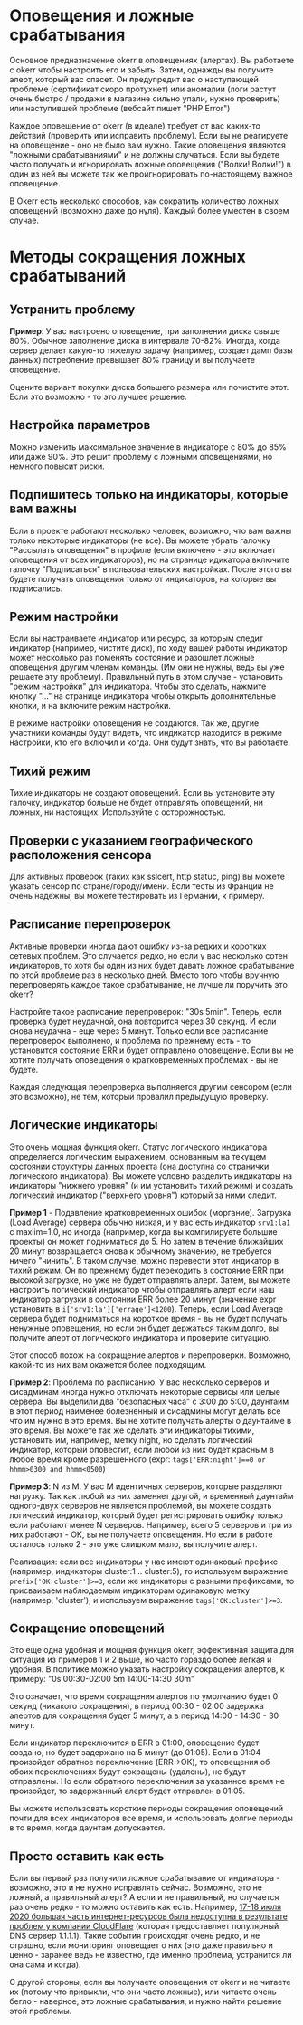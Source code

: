 
# Оповещения и ложные срабатывания
Основное предназначение okerr в оповещениях (алертах). Вы работаете с okerr чтобы настроить его и забыть. Затем, однажды вы получите алерт, который вас спасет. Он предупредит вас о наступающей проблеме (сертификат скоро протухнет) или аномалии (логи растут очень быстро / продажи в магазине сильно упали, нужно проверить) или наступившей проблеме (вебсайт пишет "PHP Error")

Каждое оповещение от okerr (в идеале) требует от вас каких-то действий (проверить или исправить проблему). Если вы не реагируете на оповещение - оно не было вам нужно. Такие оповещения являются "ложными срабатываниями" и не должны случаться. Если вы будете часто получать и игнорировать ложные оповещения ("Волки! Волки!") в один из ней вы можете так же проигнорировать по-настоящему важное оповещение.

В Okerr есть несколько способов, как сократить количество ложных оповещений (возможно даже до нуля). Каждый более уместен в своем случае.

# Методы сокращения ложных срабатываний

## Устранить проблему
**Пример**: У вас настроено оповещение, при заполнении диска свыше 80%. Обычное заполнение диска в интервале 70-82%. Иногда, когда сервер делает какую-то тяжелую задачу (например, создает дамп базы данных) потребление превышает 80% границу и вы получаете оповещение.

Оцените вариант покупки диска большего размера или почистите этот. Если это возможно - то это лучшее решение.

## Настройка параметров
Можно изменить максимальное значение в индикаторе с 80% до 85% или даже 90%. Это решит проблему с ложными оповещениями, но немного повысит риски.

## Подпишитесь только на индикаторы, которые вам важны
Если в проекте работают несколько человек, возможно, что вам важны только некоторые индикаторы (не все). Вы можете убрать галочку "Рассылать оповещения" в профиле (если включено - это включает оповещения от всех индикаторов), но на странице идикатора включите галочку "Подписаться" в пользовательских настройках. После этого вы будете получать оповещения только от индикаторов, на которые вы подписались.

## Режим настройки
Если вы настраиваете индикатор или ресурс, за которым следит индикатор (например, чистите диск), по ходу вашей работы индикатор может несколько раз поменять состояние и разошлет ложные оповещения другим членам команды. (Им они не нужны, ведь вы уже решаете эту проблему). Правильный путь в этом случае - установить "режим настройки" для индикатора. Чтобы это сделать, нажмите кнопку "..." на странице индикатора чтобы открыть дополнительные кнопки, и на включите режим настройки.

В режиме настройки оповещения не создаются. Так же, другие участники команды будут видеть, что индикатор находится в режиме настройки, кто его включил и когда. Они будут знать, что вы работаете.

## Тихий режим
Тихие индикаторы не создают оповещений. Если вы установите эту галочку, индикатор больше не будет отправлять оповещений, ни ложных, ни настоящих. Используйте с осторожностью.

## Проверки с указанием географического расположения сенсора
Для активных проверок (таких как sslcert, http statuc, ping) вы можете указать сенсор по стране/городу/имени. Если тесты из Франции не очень надежны, вы можете тестировать из Германии, к примеру.


## Расписание перепроверок
Активные проверки иногда дают ошибку из-за редких и коротких сетевых проблем. Это случается редко, но если у вас несколько сотен индикаторов, то хотя бы один из них будет давать ложное срабатывание по этой проблеме раз в несколько дней. Вместо того чтобы вручную перепроверять каждое такое срабатывание, не лучше ли поручить это okerr?

Настройте такое расписание перепроверок: "30s 5min". Теперь, если проверка будет неудачной, она повторится через 30 секунд. И если снова неудачна - еще через 5 минут. Только если все расписание перепроверок выполнено, и проблема по прежнему есть - то установится состояние ERR и будет отправлено оповещение. Если вы не хотите получать оповещения о кратковременных проблемах - вы не будете.

Каждая следующая перепроверка выполняется другим сенсором (если это возможно), не тем, который провалил предыдущую проверку.


## Логические индикаторы
Это очень мощная функция okerr. Статус логического индикатора определяется логическим выражением, основанным на текущем состоянии структуры данных проекта (она доступна со странички логического индикатора). Вы можете условно разделить индикаторы на индикаторы "нижнего уровня" (и им установить тихий режим) и создать логический индикатор ("верхнего уровня") который за ними следит.

**Пример 1** - Подавление кратковременных ошибок (моргание). Загрузка (Load Average) сервера обычно низкая, и у вас есть индикатор `srv1:la1` c maxlim=1.0, но иногда (например, когда вы компилируете большие проекты) он может подниматься до 5. Но затем в течение ближайших 20 минут возвращается снова к обычному значению, не требуется ничего "чинить". В таком случае, можно перевести этот индикатор в тихий режим. Он по прежнему будет переходить в состояние ERR при высокой загрузке, но уже не будет отправлять алерт. Затем, вы можете настроить логический индикатор чтобы отправлять алерт если наш индикатор загрузки в состоянии ERR более 20 минут (значение expr установить в `i['srv1:la']['errage']<1200`). Теперь, если Load Average сервера будет подниматься на короткое время - вы не будет получать ненужные оповещения, но если он будет держаться таким долго, вы получите алерт от логического индикатора и проверите ситуацию.

Этот способ похож на сокращение алертов и перепроверки. Возможно, какой-то из них вам окажется более подходящим.


**Пример 2**: Проблема по расписанию. У вас несколько серверов и сисадминам иногда нужно отключать некоторые сервисы или целые сервера. Вы выделили два "безопасных часа" с 3:00 до 5:00, даунтайм в этот период наименее болезненный и сисадмины могут делать все что им нужно в это время. Вы не хотите получать алерты о даунтайме в это время. Вы можете так же сделать эти индикаторы тихими, установить им, например, метку night, но сделать логический индикатор, который оповестит, если любой из них будет красным в любое время кроме разрешенного (expr: `tags['ERR:night']==0 or  hhmm>0300 and hhmm<0500`)


**Пример 3**: N из M. У вас M идентичных серверов, которые разделяют нагрузку. Так как любой из них заменяет другой, и временный даунтайм одного-двух серверов не является проблемой, вы можете создать логический индикатор, который будет регистрировать ошибку только если работают менее N серверов.  Например, всего 5 серверов и три из них  работают - OK, вы не получаете оповещения. Но если в работе осталось только 2 - это уже слишком мало, вы получите алерт.

Реализация: если все индикаторы у нас имеют одинаковый префикс (например, индикаторы cluster:1 .. cluster:5), то используем выражение `prefix['OK:cluster']>=3`, если же индикаторы с разными префиксами, то присваиваем наблюдаемым индикаторам одинаковую метку (например, 'cluster'), и используем выражение `tags['OK:cluster']>=3`.


## Сокращение оповещений
Это еще одна удобная и мощная функция okerr, эффективная защита для ситуация из примеров 1 и 2 выше, но часто гораздо более легкая и удобная. В политике можно указать настройку сокращения алертов, к примеру: "0s 00:30-02:00 5m 14:00-14:30 30m"

Это означает, что время сокращения алертов по умолчанию будет 0 секунд (никакого сокращения), в период 00:30 - 02:00 задержка алертов для сокращения будет 5 минут, а в период 14:00 - 14:30 - 30 минут.

Если индикатор переключится в ERR в 01:00, оповещение будет создано, но будет задержано на 5 минут (до 01:05). Если в 01:04 произойдет обратное переключение (ERR->OK), то оповещения об обоих переключениях будут сокращены (удалены), не будут отправлены. Но если обратного переключения за указанное время не произойдет, то задержанный алерт будет отправлен в 01:05.

Вы можете использовать короткие периоды сокращения оповещений почти для всех индикаторов все время, и использовать долгие периоды в то время, когда даунтам допускается.


## Просто оставить как есть

Если вы первый раз получили ложное срабатывание от индикатора - возможно, это и не нужно исправлять сейчас. Возможно, это не ложный, а правильный алерт? А если и не правильный, но случается раз очень редко - то можно оставить как есть. Например, [17-18 июля 2020 большая часть интернет-ресурсов была недоступна в результате проблем у компании CloudFlare](https://techcrunch.com/2020/07/17/cloudflare-dns-goes-down-taking-a-large-piece-of-the-internet-with-it/) (которая предоставляет популярный DNS сервер 1.1.1.1). Такие события происходят очень редко, и не страшно, если мониторинг оповещает о них (это даже правильно и ценно - заранее ведь не известно, где именно проблема, устранится ли она сама и когда).

С другой стороны, если вы получаете оповещения от okerr и не читаете их (потому что привыкли, что они часто ложные), или читаете очень бегло - наверное, это ложные срабатывания, и нужно найти решение этой проблемы.